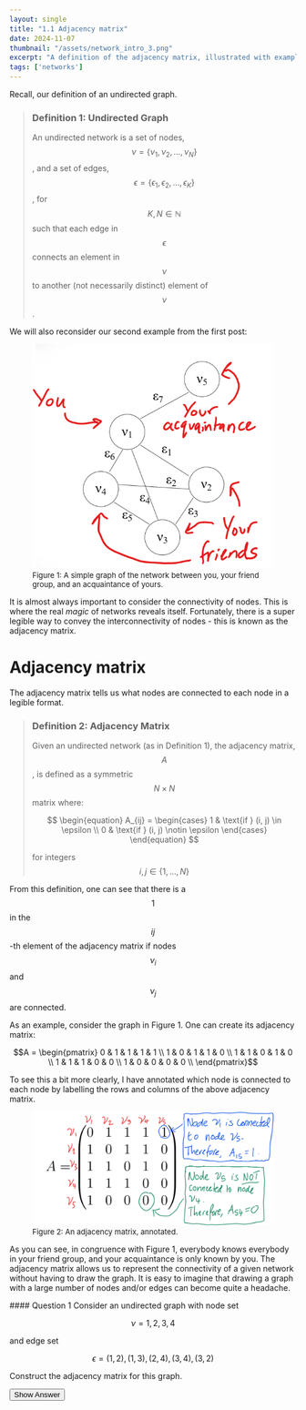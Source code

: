 ```yaml
---
layout: single
title: "1.1 Adjacency matrix"
date: 2024-11-07
thumbnail: "/assets/network_intro_3.png"
excerpt: "A definition of the adjacency matrix, illustrated with examples."
tags: ['networks']
---
```


<script src="https://polyfill.io/v3/polyfill.min.js?features=es6"></script>
<script id="MathJax-script" async src="https://cdn.jsdelivr.net/npm/mathjax@3/es5/tex-mml-chtml.js"></script>
<script type="text/javascript" async
  src="https://cdnjs.cloudflare.com/ajax/libs/mathjax/2.7.7/MathJax.js?config=TeX-MML-AM_CHTML">
</script>

Recall, our definition of an undirected graph.

> ### Definition 1: Undirected Graph
> An undirected network is a set of nodes, $$\nu = \{\nu_1, \nu_2, \ldots, \nu_N\}$$, and a set of edges, $$\epsilon = \{\epsilon_1, \epsilon_2, \ldots, \epsilon_K\}$$, for $$K, N \in \mathbb{N}$$ such that each edge in $$\epsilon$$ connects an element in $$\nu$$ to another (not necessarily distinct) element of $$\nu$$.

We will also reconsider our second example from the first post:

<figure>
  <img src="/assets/network_intro_2.png" alt="A simple graph of the network between you, your friend group, and an acquaintance of yours." title="A simple graph of the network between you, your friend group, and an acquaintance of yours." style="width=50%;">
  <figcaption style="font-size: small;">Figure 1: A simple graph of the network between you, your friend group, and an acquaintance of yours. </figcaption>
</figure>

It is almost always important to consider the connectivity of nodes. This is where the real *magic* of networks reveals itself. Fortunately, there is a super legible way to convey the interconnectivity of nodes - this is known as the adjacency matrix.


# Adjacency matrix

The adjacency matrix tells us what nodes are connected to each node in a legible format.

> ### Definition 2: Adjacency Matrix
> Given an undirected network (as in Definition 1), the adjacency matrix, $$A$$, is defined as a symmetric $$N \times N$$ matrix where:
> 
> $$
> \begin{equation}
>     A_{ij} = \begin{cases}
>     1 & \text{if } (i, j) \in \epsilon \\
>     0 & \text{if } (i, j) \notin \epsilon
>     \end{cases}
> \end{equation}
> $$
> 
> for integers $$i, j \in \left\{1, \ldots, N \right\}$$

From this definition, one can see that there is a $$1$$ in the $$ij$$-th element of the adjacency matrix if nodes $$\nu_i$$ and $$\nu_j$$ are connected. 

As an example, consider the graph in Figure 1. One can create its adjacency matrix:

$$A = \begin{pmatrix}
0 & 1 & 1 & 1 & 1 \\
1 & 0 & 1 & 1 & 0 \\
1 & 1 & 0 & 1 & 0 \\
1 & 1 & 1 & 0  & 0 \\
1 & 0 & 0 & 0 & 0 \\
\end{pmatrix}$$

To see this a bit more clearly, I have annotated which node is connected to each node by labelling the rows and columns of the above adjacency matrix.

<figure>
  <img src="/assets/network_intro_3.png" alt="An adjacency matrix, annotated." title="An adjacency matrix, annotated." style="width=50%;">
  <figcaption style="font-size: small;">Figure 2: An adjacency matrix, annotated. </figcaption>
</figure>

As you can see, in congruence with Figure 1, everybody knows everybody in your friend group, and your acquaintance is only known by you. The adjacency matrix allows us to represent the connectivity of a given network without having to draw the graph. It is easy to imagine that drawing a graph with a large number of nodes and/or edges can become quite a headache.

<div class="notice--info" markdown="1">
#### Question 1
Consider an undirected graph with node set 
  
$$\nu = {1, 2, 3, 4}$$ 

and edge set

$$\epsilon = {(1, 2), (1, 3), (2, 4), (3, 4), (3, 2)}$$

Construct the adjacency matrix for this graph.
</div>
<!-- Button and hidden answer -->
<button id="reveal-answer-btn">Show Answer</button>
<div id="answer" style="display: none;">
List the Nodes:

Nodes: 1, 2, 3, 4

Create an Empty Adjacency Matrix:

The matrix will have a size of 4x4 (since there are 4 nodes).
$$
    0 0 0 0
    0 0 0 0
    0 0 0 0
    0 0 0 0
$$

Fill in the Matrix Based on the Edges:

For each edge, place a 1 in the corresponding row and column. We know that nodes 1 and 2 are connected. Hence,

$$
   0 1 0 0
   1 0 0 0
   0 0 0 0
   0 0 0 0
$$

Now, fill in the rest of the matrix by reading across the edge list. You should end up with this:

$$
   0 1 1 0
   1 0 1 1
   1 1 0 1
   0 1 1 0
$$

This matrix represents the connections between nodes in the graph. Each 1 indicates an edge between two nodes, while 0 indicates no edge.
</div>

<script>
document.getElementById('reveal-answer-btn').addEventListener('click', function() {
  var answer = document.getElementById('answer');
  if (answer.style.display === 'none') {
    answer.style.display = 'block';
    this.textContent = 'Hide Answer';
  } else {
    answer.style.display = 'none';
    this.textContent = 'Show Answer';
  }
});
</script>

